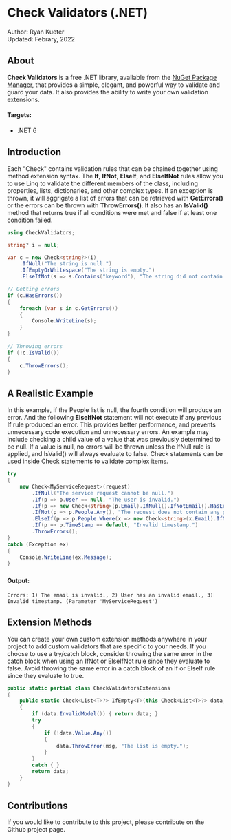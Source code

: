 # Check Validators (.NET)

Author: Ryan Kueter  
Updated: Febrary, 2022

## About

**Check Validators** is a free .NET library, available from the [NuGet Package Manager](https://www.nuget.org/packages/FreeDataExports), that provides a simple, elegant, and powerful way to validate and guard your data. It also provides the ability to write your own validation extensions.  

#### Targets:
- .NET 6

   


## Introduction

Each "Check" contains validation rules that can be chained together using method extension syntax. The **If**, **IfNot**, **ElseIf**, and **ElseIfNot** rules allow you to use Linq to validate the different members of the class, including properties, lists, dictionaries, and other complex types. If an exception is thrown, it will aggrigate a list of errors that can be retrieved with **GetErrors()** or the errors can be thrown with **ThrowErrors()**. It also has an **IsValid()** method that returns true if all conditions were met and false if at least one condition failed. 

```csharp
using CheckValidators;

string? i = null;

var c = new Check<string?>(i)
    .IfNull("The string is null.")
    .IfEmptyOrWhitespace("The string is empty.")
    .ElseIfNot(s => s.Contains("keyword"), "The string did not contain the keyword.");

// Getting errors
if (c.HasErrors())
{
    foreach (var s in c.GetErrors())
    {
        Console.WriteLine(s);
    }
}

// Throwing errors
if (!c.IsValid())
{
    c.ThrowErrors();
}
```
###
## A Realistic Example

In this example, if the People list is null, the fourth condition will produce an error. And the following **ElseIfNot** statement will not execute if any previous **If** rule produced an error. This provides better performance, and prevents unnecessary code execution and unnecessary errors. An example may include checking a child value of a value that was previously determined to be null. If a value is null, no errors will be thrown unless the IfNull rule is applied, and IsValid() will always evaluate to false. Check statements can be used inside Check statements to validate complex items.

```csharp
try
{
    new Check<MyServiceRequest>(request)
        .IfNull("The service request cannot be null.")
        .If(p => p.User == null, "The user is invalid.")
        .If(p => new Check<string>(p.Email).IfNull().IfNotEmail().HasErrors(), "The email is invalid.")
        .IfNot(p => p.People.Any(), "The request does not contain any people.")
        .ElseIf(p => p.People.Where(x => new Check<string>(x.Email).IfNull().IfNotEmail().HasErrors()).Any(), "User has an invalid email.")
        .If(p => p.TimeStamp == default, "Invalid timestamp.")
        .ThrowErrors();
}
catch (Exception ex)
{
    Console.WriteLine(ex.Message);
}
```  
###
#### Output:

```console
Errors: 1) The email is invalid., 2) User has an invalid email., 3) Invalid timestamp. (Parameter 'MyServiceRequest')
```
###
## Extension Methods

You can create your own custom extension methods anywhere in your project to add custom validators that are specific to your needs. If you choose to use a try/catch block, consider throwing the same error in the catch block when using an IfNot or ElseIfNot rule since they evaluate to false. Avoid throwing the same error in a catch block of an If or ElseIf rule since they evaluate to true. 

```csharp
public static partial class CheckValidatorsExtensions
{
    public static Check<List<T>?> IfEmpty<T>(this Check<List<T>?> data, string msg = "")
    {
        if (data.InvalidModel()) { return data; }
        try
        {
            if (!data.Value.Any())
            {
                data.ThrowError(msg, "The list is empty.");
            }
        }
        catch { }
        return data;
    }
}
```
###
## Contributions

If you would like to contribute to this project, please contribute on the Github project page.